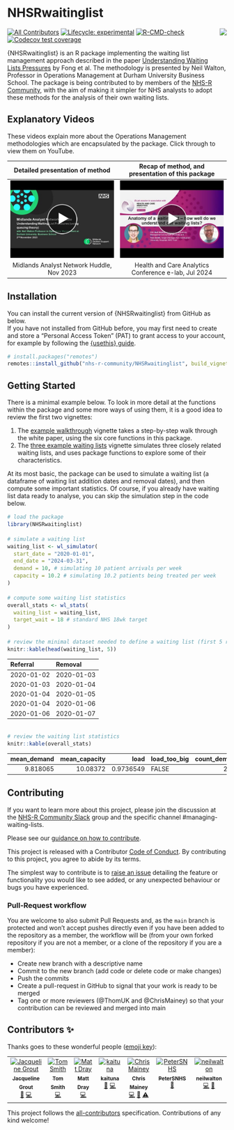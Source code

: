 
<!-- README.md is generated from README.Rmd. Please edit that file -->

# NHSRwaitinglist

<a alt="NHS-R Community's logo" href='https://nhsrcommunity.com/'><img src='https://nhs-r-community.github.io/assets/logo/nhsr-logo.png' align="right" height="80" /></a>

<!-- badges: start -->

[![All
Contributors](https://img.shields.io/badge/all_contributors-7-orange.svg?style=flat-square)](#contributors-)
[![Lifecycle:
experimental](https://img.shields.io/badge/lifecycle-experimental-orange.svg)](https://lifecycle.r-lib.org/articles/stages.html#experimental)
[![R-CMD-check](https://github.com/nhs-r-community/NHSRwaitinglist/actions/workflows/R-CMD-check.yaml/badge.svg)](https://github.com/nhs-r-community/NHSRwaitinglist/actions/workflows/R-CMD-check.yaml)
[![Codecov test
coverage](https://codecov.io/gh/nhs-r-community/NHSRwaitinglist/branch/main/graph/badge.svg)](https://app.codecov.io/gh/nhs-r-community/NHSRwaitinglist?branch=main)
<!-- badges: end -->

{NHSRwaitinglist} is an R package implementing the waiting list
management approach described in the paper [Understanding Waiting Lists
Pressures](https://www.medrxiv.org/content/10.1101/2022.08.23.22279117v1)
by Fong et al. The methodology is presented by Neil Walton, Professor in
Operations Management at Durham University Business School. The package
is being contributed to by members of the [NHS-R
Community](https://nhsrcommunity.com/), with the aim of making it
simpler for NHS analysts to adopt these methods for the analysis of
their own waiting lists.

## Explanatory Videos

These videos explain more about the Operations Management methodologies
which are encapsulated by the package. Click through to view them on
YouTube.

| Detailed presentation of method | Recap of method, and presentation of this package |
|:--:|:--:|
| [![Thumbnail for link to MAN huddle video](man/figures/NHSRwaitinglist_MAN_huddle_thumbnail.jpg)](https://www.youtube.com/watch?v=NWthhW5Fgls) | [![Thumbnail for link to Health and Care Analytics Conference E-lab video](man/figures/NHSRwaitinglist_HACA_elab_thumbnail.jpg)](https://www.youtube.com/watch?v=3peqTEl_ZAQ) |
| Midlands Analyst Network Huddle, Nov 2023 | Health and Care Analytics Conference e-lab, Jul 2024 |

## Installation

You can install the current version of {NHSRwaitinglist} from GitHub as
below.  
If you have not installed from GitHub before, you may first need to
create and store a “Personal Access Token” (PAT) to grant access to your
account, for example by following the [{usethis}
guide](https://usethis.r-lib.org/articles/git-credentials.html#get-a-personal-access-token-pat).

``` r
# install.packages("remotes")
remotes::install_github("nhs-r-community/NHSRwaitinglist", build_vignettes = TRUE)
```

## Getting Started

There is a minimal example below. To look in more detail at the
functions within the package and some more ways of using them, it is a
good idea to review the first two vignettes:

1.  The [example
    walkthrough](https://nhs-r-community.github.io/NHSRwaitinglist/articles/example_walkthrough.html)
    vignette takes a step-by-step walk through the white paper, using
    the six core functions in this package.  
2.  The [three example waiting
    lists](https://nhs-r-community.github.io/NHSRwaitinglist/articles/three_example_waiting_lists.html)
    vignette simulates three closely related waiting lists, and uses
    package functions to explore some of their characteristics.

At its most basic, the package can be used to simulate a waiting list (a
dataframe of waiting list addition dates and removal dates), and then
compute some important statistics. Of course, if you already have
waiting list data ready to analyse, you can skip the simulation step in
the code below.

``` r
# load the package
library(NHSRwaitinglist)

# simulate a waiting list
waiting_list <- wl_simulator(
  start_date = "2020-01-01",
  end_date = "2024-03-31",
  demand = 10, # simulating 10 patient arrivals per week
  capacity = 10.2 # simulating 10.2 patients being treated per week
)

# compute some waiting list statistics
overall_stats <- wl_stats(
  waiting_list = waiting_list,
  target_wait = 18 # standard NHS 18wk target
)

# review the minimal dataset needed to define a waiting list (first 5 rows only)
knitr::kable(head(waiting_list, 5))
```

| Referral   | Removal    |
|:-----------|:-----------|
| 2020-01-02 | 2020-01-03 |
| 2020-01-03 | 2020-01-04 |
| 2020-01-04 | 2020-01-05 |
| 2020-01-04 | 2020-01-06 |
| 2020-01-06 | 2020-01-07 |

``` r

# review the waiting list statistics
knitr::kable(overall_stats)
```

| mean_demand | mean_capacity | load | load_too_big | count_demand | queue_size | target_queue_size | queue_too_big | mean_wait | cv_arrival | cv_removal | target_capacity | relief_capacity | pressure |
|---:|---:|---:|:---|---:|---:|---:|:---|---:|---:|---:|---:|:---|---:|
| 9.818065 | 10.08372 | 0.9736549 | FALSE | 2174 | 5 | 44.18129 | FALSE | 1.8 | 1.131775 | 0.7003787 | 10.01489 | NA | 0.2 |

## Contributing

If you want to learn more about this project, please join the discussion
at the [NHS-R Community
Slack](https://nhsrway.nhsrcommunity.com/community-handbook.html#slack)
group and the specific channel \#managing-waiting-lists.

Please see our [guidance on how to
contribute](https://tools.nhsrcommunity.com/contribution.html).

This project is released with a Contributor [Code of
Conduct](./CODE_OF_CONDUCT.md). By contributing to this project, you
agree to abide by its terms.

The simplest way to contribute is to [raise an
issue](https://github.com/nhs-r-community/NHSRwaitinglist/issues)
detailing the feature or functionality you would like to see added, or
any unexpected behaviour or bugs you have experienced.

### Pull-Request workflow

You are welcome to also submit Pull Requests and, as the `main` branch
is protected and won’t accept pushes directly even if you have been
added to the repository as a member, the workflow will be (from your own
forked repository if you are not a member, or a clone of the repository
if you are a member):

- Create new branch with a descriptive name
- Commit to the new branch (add code or delete code or make changes)
- Push the commits
- Create a pull-request in GitHub to signal that your work is ready to
  be merged
- Tag one or more reviewers (@ThomUK and @ChrisMainey) so that your
  contribution can be reviewed and merged into main

## Contributors ✨

Thanks goes to these wonderful people ([emoji
key](https://allcontributors.org/docs/en/emoji-key)):

<!-- ALL-CONTRIBUTORS-LIST:START - Do not remove or modify this section -->
<!-- prettier-ignore-start -->
<!-- markdownlint-disable -->
<table>
<tbody>
<tr>
<td align="center" valign="top" width="14.28%">
<a href="https://github.com/jacgrout"><img src="https://avatars.githubusercontent.com/u/103451105?v=4?s=100" width="100px;" alt="Jacqueline Grout"/><br /><sub><b>Jacqueline
Grout</b></sub></a><br /><a href="#ideas-jacgrout" title="Ideas, Planning, & Feedback">🤔</a>
<a href="https://github.com/nhs-r-community/NHSRwaitinglist/commits?author=jacgrout" title="Code">💻</a>
</td>
<td align="center" valign="top" width="14.28%">
<a href="https://github.com/ThomUK"><img src="https://avatars.githubusercontent.com/u/10871342?v=4?s=100" width="100px;" alt="Tom Smith"/><br /><sub><b>Tom
Smith</b></sub></a><br /><a href="https://github.com/nhs-r-community/NHSRwaitinglist/commits?author=ThomUK" title="Code">💻</a>
</td>
<td align="center" valign="top" width="14.28%">
<a href="http://matt-dray.com"><img src="https://avatars.githubusercontent.com/u/18232097?v=4?s=100" width="100px;" alt="Matt Dray"/><br /><sub><b>Matt
Dray</b></sub></a><br /><a href="https://github.com/nhs-r-community/NHSRwaitinglist/commits?author=matt-dray" title="Code">💻</a>
</td>
<td align="center" valign="top" width="14.28%">
<a href="https://github.com/kaituna"><img src="https://avatars.githubusercontent.com/u/151142766?v=4?s=100" width="100px;" alt="kaituna"/><br /><sub><b>kaituna</b></sub></a><br /><a href="https://github.com/nhs-r-community/NHSRwaitinglist/commits?author=kaituna" title="Documentation">📖</a>
<a href="https://github.com/nhs-r-community/NHSRwaitinglist/commits?author=kaituna" title="Code">💻</a>
</td>
<td align="center" valign="top" width="14.28%">
<a href="https://github.com/chrismainey"><img src="https://avatars.githubusercontent.com/u/39626211?v=4?s=100" width="100px;" alt="Chris Mainey"/><br /><sub><b>Chris
Mainey</b></sub></a><br /><a href="https://github.com/nhs-r-community/NHSRwaitinglist/commits?author=chrismainey" title="Code">💻</a>
<a href="https://github.com/nhs-r-community/NHSRwaitinglist/commits?author=chrismainey" title="Documentation">📖</a>
<a href="https://github.com/nhs-r-community/NHSRwaitinglist/commits?author=chrismainey" title="Tests">⚠️</a>
</td>
<td align="center" valign="top" width="14.28%">
<a href="https://github.com/PeterSNHS"><img src="https://avatars.githubusercontent.com/u/67410797?v=4?s=100" width="100px;" alt="PeterSNHS"/><br /><sub><b>PeterSNHS</b></sub></a><br /><a href="https://github.com/nhs-r-community/NHSRwaitinglist/commits?author=PeterSNHS" title="Documentation">📖</a>
</td>
<td align="center" valign="top" width="14.28%">
<a href="https://github.com/neilwalton"><img src="https://avatars.githubusercontent.com/u/53338269?v=4?s=100" width="100px;" alt="neilwalton"/><br /><sub><b>neilwalton</b></sub></a><br /><a href="https://github.com/nhs-r-community/NHSRwaitinglist/commits?author=neilwalton" title="Code">💻</a>
<a href="https://github.com/nhs-r-community/NHSRwaitinglist/commits?author=neilwalton" title="Documentation">📖</a>
</td>
</tr>
</tbody>
</table>
<!-- markdownlint-restore -->
<!-- prettier-ignore-end -->
<!-- ALL-CONTRIBUTORS-LIST:END -->

This project follows the
[all-contributors](https://github.com/all-contributors/all-contributors)
specification. Contributions of any kind welcome!
